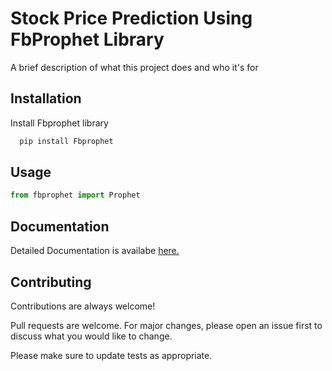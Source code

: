 # Stock Price Prediction Using FbProphet Library

A brief description of what this project does and who it's for


## Installation

Install Fbprophet library

```bash
  pip install Fbprophet
```
    
## Usage

```python
from fbprophet import Prophet
```

  
## Documentation

Detailed Documentation is availabe [here.](https://facebook.github.io/prophet/docs/quick_start.html)

  
## Contributing

Contributions are always welcome!

Pull requests are welcome. For major changes, please open an issue first to discuss what you would like to change.

Please make sure to update tests as appropriate.
